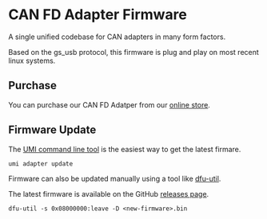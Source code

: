 # CAN FD Adapter Firmware

A single unified codebase for CAN adapters in many form factors.

Based on the gs_usb protocol, this firmware is plug and play on most recent linux systems.

## Purchase

You can purchase our CAN FD Adatper from our [online store](https://umi.engineering/products/can-fd-adapter).

## Firmware Update

The [UMI command line tool](https://umi.engineering/pages/command-line-tool) is the easiest way to get the latest firmare.

```shell
umi adapter update
```

Firmware can also be updated manually using a tool like [dfu-util](https://dfu-util.sourceforge.net/).

The latest firmware is available on the GitHub [releases page](https://github.com/umi-eng/adapter/releases/).

```shell
dfu-util -s 0x08000000:leave -D <new-firmware>.bin
```
